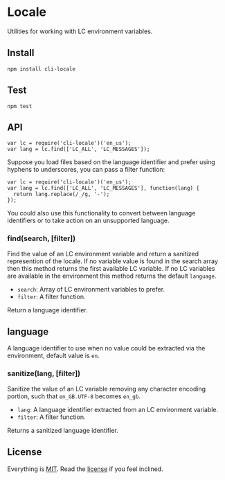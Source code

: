 # Locale

Utilities for working with LC environment variables.

## Install

```
npm install cli-locale
```

## Test

```
npm test
```

## API

```
var lc = require('cli-locale')('en_us');
var lang = lc.find(['LC_ALL', 'LC_MESSAGES']);
```

Suppose you load files based on the language identifier and prefer using hyphens to underscores, you can pass a filter function:

```
var lc = require('cli-locale')('en_us');
var lang = lc.find(['LC_ALL', 'LC_MESSAGES'], function(lang) {
  return lang.replace(/_/g, '-');
});
```

You could also use this functionality to convert between language identifiers or to take action on an unsupported language.

### find(search, [filter])

Find the value of an LC environment variable and return a sanitized represention of the locale. If no variable value is found in the search array then this method returns the first available LC variable. If no LC variables are available in the environment this method returns the default `language`.

* `search`: Array of LC environment variables to prefer.
* `filter`: A filter function.

Return a language identifier.

## language

A language identifier to use when no value could be extracted via the environment, default value is `en`.

### sanitize(lang, [filter])

Sanitize the value of an LC variable removing any character encoding portion, such that `en_GB.UTF-8` becomes `en_gb`.

* `lang`: A language identifier extracted from an LC environment variable.
* `filter`: A filter function.

Returns a sanitized language identifier.

## License

Everything is [MIT](http://en.wikipedia.org/wiki/MIT_License). Read the [license](/LICENSE) if you feel inclined.

